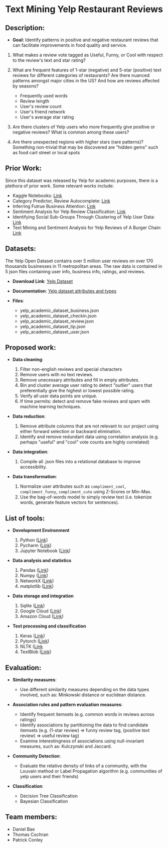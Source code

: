 # Text Mining Yelp Restaurant Reviews

## Description:

* **Goal:** Identify patterns in positive and negative restaurant reviews that can facilitate improvements in food quality and service.

1. What makes a review vote tagged as Useful, Funny, or Cool with respect to the review's text and star rating?

2. What are frequent features of 1-star (negative) and 5-star (positive) text reviews for different categories of restaurants? Are there nuanced patterns amongst major cities in the US? And how are reviews affected by seasons?
   - Frequently used words
   - Review length
   - User's review count
   - User's friend network
   - User's average star rating

3. Are there clusters of Yelp users who more frequently give positive or negative reviews? What is common among these users?

4. Are there unexpected regions with higher stars (rare patterns)? Something non-trivial that may be discovered are "hidden gems" such as food cart street or local spots

## Prior Work:

Since this dataset was released by Yelp for academic purposes, there is a plethora of prior work. Some relevant works include:

* Kaggle Notebooks: [Link](https://www.kaggle.com/yelp-dataset/yelp-dataset/code)
* Category Predictor, Review Autocomplete: [Link](https://github.com/Yelp/dataset-examples)
* Inferring Futrue Business Attention: [Link](https://www.yelp.com/html/pdf/YelpDatasetChallengeWinner_InferringFuture.pdf)
* Sentiment Analysis for Yelp Review Classification: [Link](https://urytrayudu1.medium.com/sentiment-analysis-for-yelp-review-classification-54b65c09ff7b)
* Identifying Social Sub-Groups Through Clustering of Yelp User Data: [Link](https://rpubs.com/saraabi/yelp_clustering)
* Text Mining and Sentiment Analysis for Yelp Reviews of A Burger Chain: [Link](https://towardsdatascience.com/text-mining-and-sentiment-analysis-for-yelp-reviews-of-a-burger-chain-6d3bcfcab17b)

## Datasets:

The Yelp Open Dataset contains over 5 million user reviews on over 170 thousands businesses in 11 metropolitan areas. The raw data is contained in 5 json files containing user info, business info, ratings, and reviews.

* **Download Link**: [Yelp Dataset](https://www.yelp.com/dataset)
 
* **Documentation**: [Yelp dataset attributes and types](https://www.yelp.com/dataset/documentation/main)
    
* **Files**: 
  * yelp_academic_dataset_business.json
  * yelp_academic_dataset_checkin.json
  * yelp_academic_dataset_review.json
  * yelp_academic_dataset_tip.json
  * yelp_academic_dataset_user.json

## Proposed work:

* **Data cleaning**:
    1. Filter non-english reviews and special characters
    2. Remove users with no text reviews.
    3. Remove unecessary attributes and fill in empty attributes.
    4. Bin and cluster average user rating to detect "outlier" users that preferentially give the highest or lowest possible rating.
    5. Verify all user data points are unique.
    6. If time permits: detect and remove fake reviews and spam with machine learning techniques.

* **Data reduction**: 
    1. Remove attribute columns that are not relevant to our project using either forward selection or backward elimination.
    2. Identify and remove redundant data using correlation analysis (e.g. perhaps "useful" and "cool" vote counts are highly correlated)

* **Data integration**:
    1. Compile all .json files into a relational database to improve accessibility.

* **Data transformation**:
    1. Normalize user attributes such as `compliment_cool`, `compliment_funny`, `compliment_cute` using Z-Scores or Min-Max.
    2. Use the bag-of-words model to simply review text (i.e. tokenize words, generate feature vectors for sentences).

## List of tools:

* **Development Environment**
    1. Python ([Link](https://www.python.org/))
    2. Pycharm ([Link](https://www.jetbrains.com/pycharm/))
    3. Jupyter Notebook ([Link](https://jupyter.org/))

* **Data analysis and statistics**

    1. Pandas ([Link](https://pandas.pydata.org/))
    2. Numpy ([Link](https://numpy.org/)) 
    3. NetworkX ([Link](https://networkx.org/))
    4. matplotlib ([Link](https://matplotlib.org/))

* **Data storage and integration**

    1. Sqlite ([Link](https://www.sqlite.org/))
    2. Google Cloud ([Link](https://cloud.google.com/))
    3. Amazon Cloud ([Link](https://aws.amazon.com/))

* **Text processing and classification**

    1. Keras ([Link](https://keras.io/))
    2. Pytorch ([Link](https://pytorch.org/))
    3. NLTK ([Link](https://www.nltk.org/)
    4. TextBlob ([Link](https://textblob.readthedocs.io/en/dev/))

## Evaluation:

* **Similarity measures**:
    - Use different similarity measures depending on the data types involved, such as: Minkowski distance or euclidean distance.
    
* **Association rules and pattern evaluation measures**:
    - Identify frequent itemsets (e.g. common words in reviews across ratings)
    - Identify associations by partitioning the data to find candidate itemsets (e.g. (1-star review) => funny review tag, (positive text review) => useful review tag)
    - Examine interestingness of associations using null-invariant measures, such as: Kulczynski and Jaccard.
    
* **Community Detection**:
    - Evaluate the relative density of links of a community, with the Louvain method or Label Propagation algorithm (e.g. communities of yelp users and their friends)
    
* **Classification**:
    - Decision Tree Classification
    - Bayesian Classification

## Team members:
* Daniel Bae
* Thomas Cochran
* Patrick Conley
